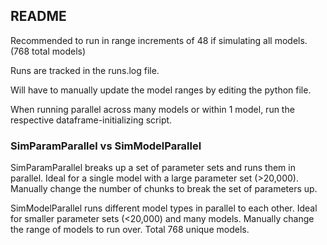 ## README

Recommended to run in range increments of 48 if simulating all models. (768 total models)

Runs are tracked in the runs.log file.

Will have to manually update the model ranges by editing the python file.

When running parallel across many models or within 1 model, run the respective dataframe-initializing script.

### SimParamParallel vs SimModelParallel
SimParamParallel breaks up a set of parameter sets and runs them in parallel. Ideal for a single model with a large parameter set (>20,000).
Manually change the number of chunks to break the set of parameters up.

SimModelParallel runs different model types in parallel to each other. Ideal for smaller parameter sets (<20,000) and many models.
Manually change the range of models to run over. Total 768 unique models.
